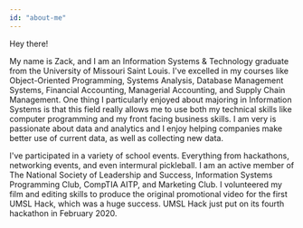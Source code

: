 ```yaml
---
id: "about-me"
---
```


Hey there!

My name is Zack, and I am an Information Systems & Technology graduate from the University of Missouri Saint Louis. I've excelled in my courses like Object-Oriented Programming, Systems Analysis, Database Management Systems, Financial Accounting, Managerial Accounting, and Supply Chain Management. One thing I particularly enjoyed about majoring in Information Systems is that this field really allows me to use both my technical skills like computer programming and my front facing business skills. I am very is passionate about data and analytics and I enjoy helping companies make better use of current data, as well as collecting new data.

I've participated in a variety of school events. Everything from hackathons, networking events, and even intermural pickleball. I am an active member of The National Society of Leadership and Success, Information Systems Programming Club, CompTIA AITP, and Marketing Club. I volunteered my film and editing skills to produce the original promotional video for the first UMSL Hack, which was a huge success. UMSL Hack just put on its fourth hackathon in February 2020.
